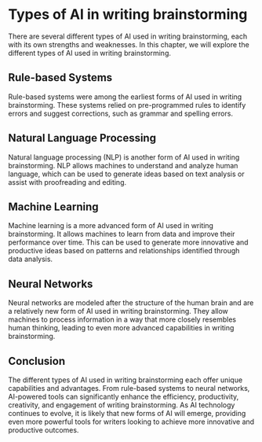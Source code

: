 Types of AI in writing brainstorming
==========================================================================================

There are several different types of AI used in writing brainstorming, each with its own strengths and weaknesses. In this chapter, we will explore the different types of AI used in writing brainstorming.

Rule-based Systems
------------------

Rule-based systems were among the earliest forms of AI used in writing brainstorming. These systems relied on pre-programmed rules to identify errors and suggest corrections, such as grammar and spelling errors.

Natural Language Processing
---------------------------

Natural language processing (NLP) is another form of AI used in writing brainstorming. NLP allows machines to understand and analyze human language, which can be used to generate ideas based on text analysis or assist with proofreading and editing.

Machine Learning
----------------

Machine learning is a more advanced form of AI used in writing brainstorming. It allows machines to learn from data and improve their performance over time. This can be used to generate more innovative and productive ideas based on patterns and relationships identified through data analysis.

Neural Networks
---------------

Neural networks are modeled after the structure of the human brain and are a relatively new form of AI used in writing brainstorming. They allow machines to process information in a way that more closely resembles human thinking, leading to even more advanced capabilities in writing brainstorming.

Conclusion
----------

The different types of AI used in writing brainstorming each offer unique capabilities and advantages. From rule-based systems to neural networks, AI-powered tools can significantly enhance the efficiency, productivity, creativity, and engagement of writing brainstorming. As AI technology continues to evolve, it is likely that new forms of AI will emerge, providing even more powerful tools for writers looking to achieve more innovative and productive outcomes.
